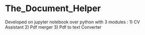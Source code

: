 # The_Document_Helper
 Developed on jupyter notebook over python with 3 modules : 1) CV Assistant 2) Pdf merger 3) Pdf to text Converter
